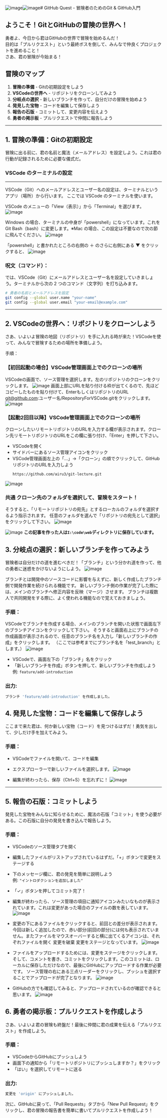 ![image](https://github.com/user-attachments/assets/aac0841a-67f8-4a70-a514-9ea0cc133c58)![image](https://github.com/user-attachments/assets/355b785f-3f07-46d6-ade1-1535eedf501c)# GitHub Quest - 冒険者のためのGit & GitHub入門

## ようこそ！GitとGitHubの冒険の世界へ！

勇者よ、今日から君はGitHubの世界で冒険を始めるんだ！  
目的は「プルリクエスト」という最終ボスを倒して、みんなで仲良くプロジェクトを進めること！  
さあ、君の冒険が今始まる！

## 冒険のマップ

1. **冒険の準備** - Gitの初期設定をしよう
2. **VSCodeの世界へ** - リポジトリをクローンしてみよう
3. **分岐点の選択** - 新しいブランチを作って、自分だけの冒険を始めよう
4. **発見した宝物** - コードを編集して保存しよう
5. **報告の石版** - コミットして、変更内容を伝えよう
6. **勇者の掲示板** - プルリクエストで仲間に報告しよう

---

## 1. 冒険の準備：Gitの初期設定

冒険に出る前に、君の名前と魔法（メールアドレス）を設定しよう。これは君の行動が記録されるために必要な儀式だ。

### VSCode のターミナルの設定

---

VSCode（Git）へのメールアドレスとユーザー名の設定は、ターミナルというアプリ（場所）から行います。
ここでは VSCode のターミナルを使います。

VSCode のメニューの「View（表示）」から「Terminal」を選びます。
![image](https://github.com/user-attachments/assets/c6ede61e-9b1e-43e2-bc5f-9ae1c87697dc)

Windows の場合、ターミナルの中身が「powershell」になっています。これを Git Bash（bash）に変更します。※Mac の場合、この設定は不要なので次の節に飛んでください。
![image](https://github.com/user-attachments/assets/b7680386-eb25-4497-936d-106721cf4c19)

「powershell」と書かれたところの右側の ＋ のさらに右側にある ▼ をクリックすると、
![image](https://github.com/user-attachments/assets/2e847e64-9824-4f76-a741-7b7855e8dece)


### 呪文（コマンド）：
では、VSCode（Git）にメールアドレスとユーザー名を設定していきましょう。ターミナルから次の 2 つのコマンド（文字列）を打ち込みます。
```bash
# 勇者の名前とメールアドレスを設定
git config --global user.name "your-name"
git config --global user.email "your-email@example.com"
```

---

## 2. VSCodeの世界へ：リポジトリをクローンしよう

さあ、いよいよ冒険の地図（リポジトリ）を手に入れる時が来た！VSCodeを使って、みんなで冒険するための場所を準備しよう。

手順：
### 【初回起動の場合】VSCode管理画面上でのクローンの場所
VSCodeの画面で、ソース管理を選択します。左のリポジトリのクローンをクリックします。
![image](https://github.com/user-attachments/assets/6c7d2baa-3d3c-4f7f-b786-a4e0b5b2fd1d)
画面上部にURLを貼り付ける枠が出てくるので、先ほどコピーしたものを貼り付けて、EnterもしくはリポジトリのURL git@github.com:ユーザー名/RepositoryForVSCode.gitをクリックします。
![image](https://github.com/user-attachments/assets/3b730c19-7fd0-41ed-bdbc-6416361125e7)


### 【起動2回目以降】VSCode管理画面上でのクローンの場所　
クローンしたいリモートリポジトリのURLを入力する欄が表示されます。クローン先リモートリポジトリのURLをこの欄に張り付け、「Enter」を押して下さい。
- VSCodeを開く
- サイドバーにあるソース管理アイコンをクリック
- VSCode管理画面左上の「…」→「クローン」の順でクリックして、GitHubリポジトリのURLを入力しよう
  ```bash
  https://github.com/airu3/git-lecture.git
  ```
![image](https://github.com/user-attachments/assets/99c5f0d2-a218-4f3b-b928-00ed6197ba3e)

### 共通 クローン先のフォルダを選択して、冒険をスタート！
  そうすると、「リモートリポジトリの宛先」とするローカルのフォルダを選択するよう指示されます。
  任意のフォルダを選んで「リポジトリの宛先として選択」をクリックして下さい。
![image](https://github.com/user-attachments/assets/c7d66163-f1c1-4e07-920e-ead5e95a2e4a)

![image](https://github.com/user-attachments/assets/778296f0-47a4-4a2c-8d16-6fd2860e8432)
  **この記事を作った人は`I:\code\web`ディレクトリに保存しています。**
  
## 3. 分岐点の選択：新しいブランチを作ってみよう

冒険者は自分だけの道を進むべきだ！「ブランチ」という分かれ道を作って、他の勇者に迷惑をかけないようにしよう。
![image](https://github.com/user-attachments/assets/29545529-7200-416e-b57b-74edd0b995d9)

ブランチとは開発中のソースコードに影響を与えずに、新しく作成したブランチ側で開発作業を続けられる機能です。
新しいブランチ側の作業が完了した際には、メインのブランチへ修正内容を反映（マージ）させます。
ブランチは複数人で共同開発をする際に、よく使われる機能なので覚えておきましょう。

### 手順：
VSCodeでブランチを作成する場合、メインのブランチを開いた状態で画面左下のブランチアイコンをクリックして下さい。
そうすると画面右上にブランチの作成画面が表示されるので、任意のブランチ名を入力し「新しいブランチの作成」をクリックします。
（ここでは参考までにブランチ名を「test_branch」とします。）
![image](https://github.com/user-attachments/assets/8089cae2-d207-4a8d-96dc-50727bcd325f)

- VSCodeで、画面左下の「ブランチ」名をクリック
- 「新しいブランチを作成」ボタンを押して、新しいブランチを作成しよう  
  例: `feature/add-introduction`

### 出力:

```bash
ブランチ 'feature/add-introduction' を作成しました。
```

## 4. 発見した宝物：コードを編集して保存しよう


ここまで来た君は、何か新しい宝物（コード）を見つけるはずだ！勇気を出して、少しだけ手を加えてみよう。


### 手順：

- VSCodeでファイルを開いて、コードを編集
- エクスプローラーで新しいファイルを選択します。
![image](https://github.com/user-attachments/assets/ec393d26-8373-45a9-9a59-f0e71fe29e19)

- 編集が終わったら、保存（Ctrl+S）を忘れずに！
![image](https://github.com/user-attachments/assets/d5e53539-95ab-4644-8406-046d56bf672a)



---

## 5. 報告の石版：コミットしよう

発見した宝物をみんなに知らせるために、魔法の石版「コミット」を使う必要がある。この石版に自分の発見を書き込んで報告しよう。

### 手順：

- VSCodeのソース管理タブを開く
- 編集したファイルがリストアップされているはずだ。「+」ボタンで変更をステージする
- 下のメッセージ欄に、君の発見を簡単に説明しよう  
  例: `"イントロダクションを追加しました"`
- 「✓」ボタンを押してコミット完了！

- 編集が終わったら、ソース管理の項目に通知アイコンみたいなものが表示されています。これは変更があった場合のファイルの数を表しています。
![image](https://github.com/user-attachments/assets/31502f2c-035c-48e4-8969-8f1d72bf6a9f)

- 変更の下にあるファイルをクリックすると、前回との差分が表示されます。今回は新しく追加したので、赤い部分(前回の部分)には何も表示されていません。またファイルをマウスオーバーすると横に出てくるアイコンは、それぞれファイルを開く 変更を破棄 変更をステージとなっています。
![image](https://github.com/user-attachments/assets/27b38ea6-a02a-4c46-a692-0724c5ce86ac)

- ファイルをアップロードするためには、変更をステージをクリックします。そして、コメントを書き、コミットをクリックします。このコミットは、ローカルに保存しただけなので、最後にGitHubにアップロードする作業が必要です。
ソース管理の右にある三点リーダーをクリックし、プッシュを選択することでアップロードが完了となります。
![image](https://github.com/user-attachments/assets/cc8757ee-3224-49bd-90ce-8ef844288d3f)

- GitHubの方でも確認してみると、アップロードされているのが確認できると思います。
![image](https://github.com/user-attachments/assets/45586792-c177-4482-91c7-be9fd4f5a286)


## 6. 勇者の掲示板：プルリクエストを作成しよう

さあ、いよいよ君の冒険も終盤だ！最後に仲間に君の成果を伝える「プルリクエスト」を作成しよう。

### 手順：

- VSCodeからGitHubにプッシュしよう
- 画面下の通知から「リモートリポジトリにプッシュしますか？」をクリック
- 「はい」を選択してリモートに送る

### 出力:

```bash
変更を 'origin' にプッシュしました。
```

次に、GitHubに戻って、「Pull Requests」タブから「New Pull Request」をクリックし、君の冒険の報告書を簡単に書いてプルリクエストを作成しよう！
